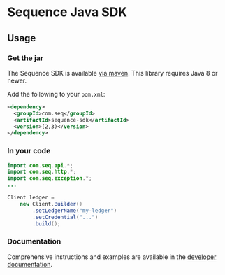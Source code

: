 # Sequence Java SDK

## Usage

### Get the jar

The Sequence SDK is available [via
maven](https://search.maven.org/#search%7Cga%7C1%7Cg%3A%22com.seq%22).
This library requires Java 8 or newer.

Add the following to your `pom.xml`:

```xml
<dependency>
  <groupId>com.seq</groupId>
  <artifactId>sequence-sdk</artifactId>
  <version>[2,3)</version>
</dependency>
```

### In your code

```java
import com.seq.api.*;
import com.seq.http.*;
import com.seq.exception.*;
...

Client ledger =
    new Client.Builder()
        .setLedgerName("my-ledger")
        .setCredential("...")
        .build();
```

### Documentation

Comprehensive instructions and examples are available in the
[developer documentation](https://dashboard.seq.com/docs).
